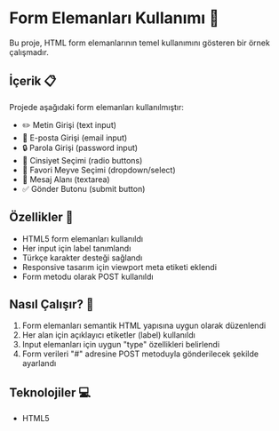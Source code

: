 # Form Elemanları Kullanımı 📝

Bu proje, HTML form elemanlarının temel kullanımını gösteren bir örnek çalışmadır.

## İçerik 📋

Projede aşağıdaki form elemanları kullanılmıştır:

- ✏️ Metin Girişi (text input)
- 📧 E-posta Girişi (email input)
- 🔒 Parola Girişi (password input)
- 👥 Cinsiyet Seçimi (radio buttons)
- 🍎 Favori Meyve Seçimi (dropdown/select)
- 📝 Mesaj Alanı (textarea)
- ✅ Gönder Butonu (submit button)

## Özellikler 🌟

- HTML5 form elemanları kullanıldı
- Her input için label tanımlandı
- Türkçe karakter desteği sağlandı
- Responsive tasarım için viewport meta etiketi eklendi
- Form metodu olarak POST kullanıldı

## Nasıl Çalışır? 🚀

1. Form elemanları semantik HTML yapısına uygun olarak düzenlendi
2. Her alan için açıklayıcı etiketler (label) kullanıldı
3. Input elemanları için uygun "type" özellikleri belirlendi
4. Form verileri "#" adresine POST metoduyla gönderilecek şekilde ayarlandı

## Teknolojiler 💻

- HTML5
